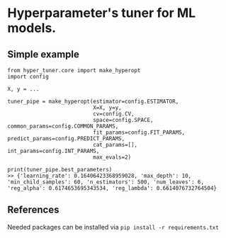# Hyperparameter's tuner for ML models.

## Simple example

```
from hyper_tuner.core import make_hyperopt
import config

X, y = ...

tuner_pipe = make_hyperopt(estimator=config.ESTIMATOR,
                           X=X, y=y,
                           cv=config.CV,
                           space=config.SPACE, common_params=config.COMMON_PARAMS,
                           fit_params=config.FIT_PARAMS, predict_params=config.PREDICT_PARAMS,
                           cat_params=[], int_params=config.INT_PARAMS,
                           max_evals=2)

print(tuner_pipe.best_parameters)
>> {'learning_rate': 0.16406423368959028, 'max_depth': 10, 'min_child_samples': 60, 'n_estimators': 500, 'num_leaves': 6, 'reg_alpha': 0.6174653695343534, 'reg_lambda': 0.6614076732764504}
```

## References

Needed packages can be installed via `pip install -r requirements.txt`

